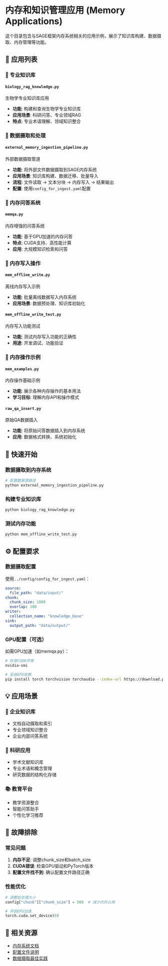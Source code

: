 # 内存和知识管理应用 (Memory Applications)

这个目录包含与SAGE框架内存系统相关的应用示例，展示了知识库构建、数据摄取、内存管理等功能。

## 📁 应用列表

### 🧬 专业知识库
#### `biology_rag_knowledge.py`
生物学专业知识库应用
- **功能**: 构建和查询生物学专业知识库
- **应用场景**: 科研问答、专业领域RAG
- **特点**: 专业术语理解、领域知识整合

### 💾 数据摄取和处理
#### `external_memory_ingestion_pipeline.py`
外部数据摄取管道
- **功能**: 将外部文件数据摄取到SAGE内存系统
- **应用场景**: 知识库构建、数据迁移、批量导入
- **流程**: 文件读取 → 文本分块 → 内存写入 → 结果输出
- **配置**: 使用`config_for_ingest.yaml`配置

### 🧠 内存问答系统
#### `memqa.py`
内存增强的问答系统
- **功能**: 基于GPU加速的内存问答
- **特点**: CUDA支持、高性能计算
- **应用**: 大规模知识检索和问答

### 📝 内存写入操作
#### `mem_offline_write.py`
离线内存写入示例
- **功能**: 批量离线数据写入内存系统
- **应用场景**: 数据预处理、知识库初始化

#### `mem_offline_write_test.py` 
内存写入功能测试
- **功能**: 测试内存写入功能的正确性
- **用途**: 开发调试、功能验证

### 🔧 内存操作示例
#### `mem_examples.py`
内存操作基础示例
- **功能**: 展示各种内存操作的基本用法
- **学习目标**: 理解内存API和操作模式

#### `raw_qa_insert.py`
原始QA数据插入
- **功能**: 将原始问答数据插入到内存系统
- **应用**: 数据格式转换、系统初始化

## 🚀 快速开始

### 数据摄取到内存系统
```bash
# 配置数据源路径
python external_memory_ingestion_pipeline.py
```

### 构建专业知识库
```bash
python biology_rag_knowledge.py
```

### 测试内存功能
```bash
python mem_offline_write_test.py
```

## ⚙️ 配置要求

### 数据摄取配置
使用`../config/config_for_ingest.yaml`：
```yaml
source:
  file_path: "data/input/"
chunk:
  chunk_size: 1000
  overlap: 100
writer:
  collection_name: "knowledge_base"
sink:
  output_path: "data/output/"
```

### GPU配置（可选）
如需GPU加速（如memqa.py）：
```bash
# 检查CUDA环境
nvidia-smi

# 安装GPU依赖
pip install torch torchvision torchaudio --index-url https://download.pytorch.org/whl/cu118
```

## 💡 应用场景

### 🏢 企业知识库
- 文档自动摄取和索引
- 专业领域知识整合
- 企业内部问答系统

### 🔬 科研应用
- 学术文献知识库
- 专业术语和概念管理
- 研究数据的结构化存储

### 📚 教育平台
- 教学资源整合
- 智能问答助手
- 个性化学习推荐

## 🔧 故障排除

### 常见问题
1. **内存不足**: 调整chunk_size和batch_size
2. **CUDA错误**: 检查GPU驱动和PyTorch版本
3. **配置文件找不到**: 确认配置文件路径正确

### 性能优化
```python
# 调整批处理大小
config["chunk"]["chunk_size"] = 500  # 减少内存占用

# 开启GPU加速
torch.cuda.set_device(0)
```

## 🔗 相关资源

- [内存系统文档](../../packages/sage-userspace/src/sage/service/memory/)
- [配置文件说明](../config/README.md)
- [数据摄取最佳实践](../../docs/data-ingestion.md)
